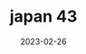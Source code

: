 ---
weight: 43
images: 
- /images/Japan/DSCF9079.jpg
title: japan 43
date: 2023-02-26
tags:
- japan
---